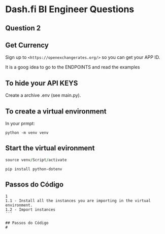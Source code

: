 # Dash.fi BI Engineer Questions
## Question 2

## Get Currency

Sign up to `<https://openexchangerates.org/>` so you can get your APP ID.

It is a goog idea to go to the ENDPOINTS and read the examples

## To hide your API KEYS

Create a archive .env (see main.py).

## To create a virtual environment
In your prmpt:

```
python -m venv venv
```
## Start the virtual evironment

```for windows
source venv/Script/activate
```

```
pip install python-dotenv
```

## Passos do Código
```
1
1.1 - Install all the instances you are importing in the virtual environment.
1.2 - Import instances 
´´´

## Passos do Código
# 


